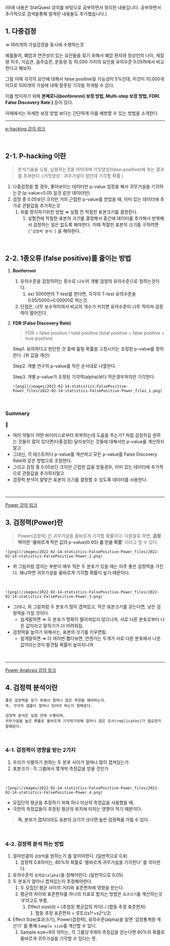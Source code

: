 

(아래 내용은 StatQuest 강의를 바탕으로 공부하면서 정리한 내용입니다. 공부하면서 추가적으로 검색을통해 알게된 내용들도 추가했습니다.)



## 1. 다중검정

⇒ 여러개의 가설검정을 동시에 수행하는것

예를들어, 폐암과 연관성이 있는 요인들을 찾기 위해서 폐암 환자와 정상인의 나이, 체질량 지수, 식습관, 음주습관, 운동량 등 10,000 가지의 요인을 유의수준 0.05하에서 비교한다고 해보자.

그럼 이때 각각의 요인에 대해서 false positive일 가능성이 5%인데, 이것이 10,000개이므로 500개의 가설에 대해 잘못된 기각을 하게될 수 있다.

이를 방지하기 위해 **본페로니(bonferonni) 보정 방법, Multi-step 보정 방법, FDR( False Discovery Rate )** 등이 있다.

아래에서는 자세한 보정 방법 보다는 간단하게 이를 예방할 수 있는 방법을 소개한다.

------

[p-hacking 강의 링크](https://www.youtube.com/watch?v=HDCOUXE3HMM)



<br>



## 2-1. P-hacking 이란

> 분석기술을 오용, 남용하는것을 의미하며 거짓양성(false-positive)에 속는 결과를 초래한다. (거짓양성 : 귀무가설이 참인데 기각할 확률 )

1. 다중검정을 할 경우, 좋아보이는 데이터만 p-value 검정을 해서 귀무가설을 기각하는것 (p-value<0.05 일것 같은 데이터만)
2. 검정 중 0.05보단 크지만 거의 근접한 p-value를 얻었을 때, 이미 있는 데이터에 추가로 관찰값을 추가하는것
   1. 위를 방지하기위한 방법 ⇒ 실험 전 적절한 표본크기를 결정한다.
      1. 실험전에 적절한 표본의 크기를 결정해서 중간에 데이터를 추가해서 반복해서 검정하는 일은 없도록 해야한다. 이때 적절한 표본의 크기를 구하려면 `[‘검정력 분석']` 을 해야한다.

<br>



## 2-2. 1종오류 (false positive)를 줄이는 방법

1. **Bonferroni**

   1. 유의수준을 검정하려는 횟수로 나누어 개별 검정의 유의수준으로 정하는것이다.
      1. ex) 5000번의 T-test를 한다면, 각각의 T-test 유의수준을 0.05/5000=0.00001로 하는것.
   2. 단점은, 너무 보수적이여서 비교의 개수가 커지면 유의수준이 너무 작아져 검정력이 떨어진다.

2. **FDR (False Discovery Rate)**

   > FDR = false positive / total positive (total positive = false positive + true positive)

   Step1. 유의하다고 판단한 것 중에 틀릴 확률을 고정시키는 조정된 p-value를 정의한다. (위 값을 계산)

   Step2. 개별 연구의 p-value를 작은 순서대로 나열한다.

   Step3. 개별 p-value가 조정된 기각역(alpha)보다 작은경우까지만 기각한다.

   ```
   ![png](/images/2022-02-14-statistics-FalsePositive-Power_files/2022-02-14-statistics-FalsePositive-Power_files_1.png)
   ```



<br>

### Summary

<aside> 📌

- 여러 약들이 어떤 바이러스로부터 회복하는데 도움을 주는가? 처럼 검정하길 원하는 것들이 많이 있다면(다중검정) 달라보이는 것들에 대해서만 p-value를 계산하지말고
- 그대신, 각 테스트마다 p-value를 계산하고 모든 p-value를 False Discovery Rate와 같은 방법으로 조정한다.
- 그리고 검정 중 0.05보단 크지만 근접한 값을 얻을경우, 이미 있는 데이터에 추가적으로 관찰값을 추가하지말고
- 검정력 분석이 알맞은 표본의 크기를 결정할 수 있도록 데이터를 사용한다. </aside>



<br>



------

[Power 강의 링크](https://www.youtube.com/watch?v=Rsc5znwR5FA)

## 3. 검정력(Power)란

> Power(검정력) 은 귀무가설을 올바르게 기각할 확률이다. 다른말로 하면, **검정력이란 '올바르게 작은 값의 p-value(0.05) 를 얻을 확률'** 이라고 할 수 있다.

```
![png](/images/2022-02-14-statistics-FalsePositive-Power_files/2022-02-14-statistics-FalsePositive-Power_2.png)
```

- 위 그림처럼 겹치는 부분이 매우 적은 두 분포가 있을 때는 아주 좋은 검정력을 가진다. 왜냐하면 귀무가설을 올바르게 기각할 확률이 높기 때문이다.

<br>

```
![png](/images/2022-02-14-statistics-FalsePositive-Power_files/2022-02-14-statistics-FalsePositive-Power_3.png)
```

- 그러나, 위 그림처럼 두 분포가 많이 겹쳐있고, 작은 표본크기를 갖는다면, 낮은 검정력을 가질 것이다.
  - 쉽게말하면 ⇒ 두 분포가 명확히 떨어져있지 않으니까, 서로 다른 분포로부터 나온 값이라고 말하기가 더 어려워짐.
- 검정력을 높이기 위해서는, 표본의 크기를 키우면됨.
  - 쉽게말하면 ⇒ 더 여러번 뽑다보면, 언젠가는 두개가 서로 다른 분포에서 나온 값이라는것이 발견될 확률이 높아지니까



<br>

------

[Power Analysis 강의 링크](https://www.youtube.com/watch?v=VX_M3tIyiYk)

## 4. 검정력 분석이란

```
좋은 검정력을 갖기 위해서 얼마나 많은 측정을 해야하는지. 
즉, 각각의 샘플이 얼마나 있어야 하는지 말해준다.

검정력 분석은 실험 전에 수행되며, 
귀무가설을 높은 확률로 올바르게 기각하기위해 얼마나 많은 모사(replicates)가 필요한지 말해준다.
```



<br>

### 4-1. **검정력이 영향을 받는 2가지**

1. 우리가 식별하기 원하는 두 분포 사이가 얼마나 많이 겹쳐있는가
2. 표본크기 : 각 그룹에서 몇개씩 측정값을 얻을 것인가

<br>

```
![png](/images/2022-02-14-statistics-FalsePositive-Power_files/2022-02-14-statistics-FalsePositive-Power_4.png)
```

- 모집단의 평균을 추정하기 위해 하나 이상의 측정값을 사용했을 때,
- 극한의 측정값들이 추정된 평균의 위치에 미치는 영향이 적기 때문이다.

> **즉, 분포가 겹치더라도 표본의 크기가 크다면 높은 검정력을 가질 수 있다.**



<br>

### 4-2. 검정력 분석 하는 방법

1. 얼마만큼의 `검정력`을 원하는가 를 알아야한다. (일반적으로 0.8)
   1. 검정력 0.8의미는, 80%의 확률로 ‘올바르게 귀무가설을 기각한다' 를 의미한다.
2. 유의수준의 `임계값(alpha)`을 정해야한다. (일반적으로 0.05)
3. 두 분포가 얼마나 겹쳐있는지 추정해야한다.
   1. 두 모집단 평균 사이의 거리와 표준편차에 영향을 받는다.
   2. 평균의 차이와 표준편차를 하나의 지표로 합치는 방법은 `효과크기`를 계산하는것 ‘d’라고도 부름.
      1. Effect size(d) = (추정된 평균값의 차이) / (합동 추정 표준편차)
         1. 합동 추정 표준편차 = 루트((s1^+s2^)/2)
4. Effect Size(효과크기), Power(검정력), 유의수준(alpha)을 알면  ‘검정통계량 계산기' 를 통해 `Sample size`를 계산할 수 있다.
   1. Sample size=9의 의미는, 각 그룹당 9개의 측정값을 얻는다면 80%의 확률로 올바르게 귀무가설을 기각할 수 있다는 뜻.



<br>

